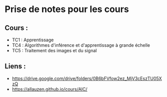 # Prise de notes pour les cours

## Cours :

- TC1 : Apprentissage
- TC4 : Algorithmes d'inférence et d'apprentissage à grande échelle
- TC5 : Traitement des images et du signal

## Liens :

- https://drive.google.com/drive/folders/0B6bFVfow2ez_MjV3cEszTU05XzQ
- https://allauzen.github.io/cours/AIC/

